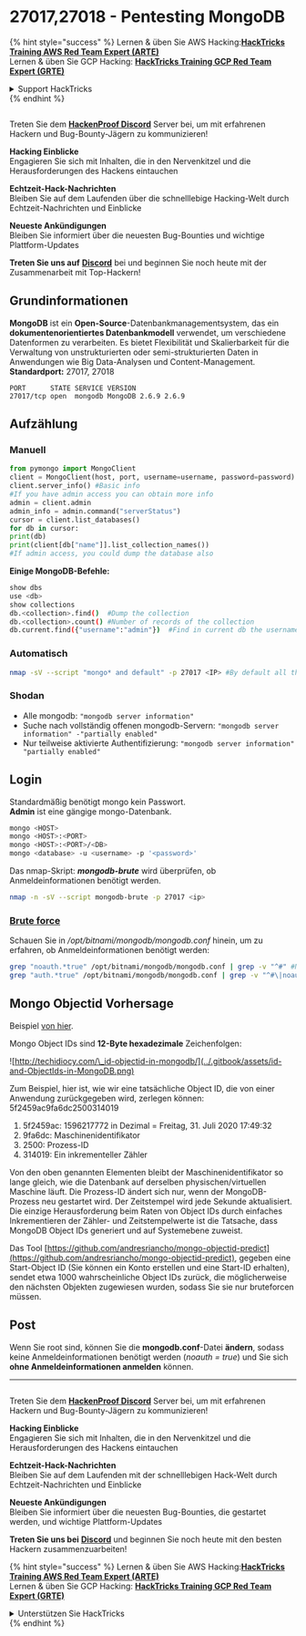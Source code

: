 # 27017,27018 - Pentesting MongoDB

{% hint style="success" %}
Lernen & üben Sie AWS Hacking:<img src="/.gitbook/assets/arte.png" alt="" data-size="line">[**HackTricks Training AWS Red Team Expert (ARTE)**](https://training.hacktricks.xyz/courses/arte)<img src="/.gitbook/assets/arte.png" alt="" data-size="line">\
Lernen & üben Sie GCP Hacking: <img src="/.gitbook/assets/grte.png" alt="" data-size="line">[**HackTricks Training GCP Red Team Expert (GRTE)**<img src="/.gitbook/assets/grte.png" alt="" data-size="line">](https://training.hacktricks.xyz/courses/grte)

<details>

<summary>Support HackTricks</summary>

* Überprüfen Sie die [**Abonnementpläne**](https://github.com/sponsors/carlospolop)!
* **Treten Sie der** 💬 [**Discord-Gruppe**](https://discord.gg/hRep4RUj7f) oder der [**Telegram-Gruppe**](https://t.me/peass) bei oder **folgen** Sie uns auf **Twitter** 🐦 [**@hacktricks\_live**](https://twitter.com/hacktricks\_live)**.**
* **Teilen Sie Hacking-Tricks, indem Sie PRs an die** [**HackTricks**](https://github.com/carlospolop/hacktricks) und [**HackTricks Cloud**](https://github.com/carlospolop/hacktricks-cloud) GitHub-Repos senden.

</details>
{% endhint %}

<figure><img src="/.gitbook/assets/image.png" alt=""><figcaption></figcaption></figure>

Treten Sie dem [**HackenProof Discord**](https://discord.com/invite/N3FrSbmwdy) Server bei, um mit erfahrenen Hackern und Bug-Bounty-Jägern zu kommunizieren!

**Hacking Einblicke**\
Engagieren Sie sich mit Inhalten, die in den Nervenkitzel und die Herausforderungen des Hackens eintauchen

**Echtzeit-Hack-Nachrichten**\
Bleiben Sie auf dem Laufenden über die schnelllebige Hacking-Welt durch Echtzeit-Nachrichten und Einblicke

**Neueste Ankündigungen**\
Bleiben Sie informiert über die neuesten Bug-Bounties und wichtige Plattform-Updates

**Treten Sie uns auf** [**Discord**](https://discord.com/invite/N3FrSbmwdy) bei und beginnen Sie noch heute mit der Zusammenarbeit mit Top-Hackern!

## Grundinformationen

**MongoDB** ist ein **Open-Source**-Datenbankmanagementsystem, das ein **dokumentenorientiertes Datenbankmodell** verwendet, um verschiedene Datenformen zu verarbeiten. Es bietet Flexibilität und Skalierbarkeit für die Verwaltung von unstrukturierten oder semi-strukturierten Daten in Anwendungen wie Big Data-Analysen und Content-Management. **Standardport:** 27017, 27018
```
PORT      STATE SERVICE VERSION
27017/tcp open  mongodb MongoDB 2.6.9 2.6.9
```
## Aufzählung

### Manuell
```python
from pymongo import MongoClient
client = MongoClient(host, port, username=username, password=password)
client.server_info() #Basic info
#If you have admin access you can obtain more info
admin = client.admin
admin_info = admin.command("serverStatus")
cursor = client.list_databases()
for db in cursor:
print(db)
print(client[db["name"]].list_collection_names())
#If admin access, you could dump the database also
```
**Einige MongoDB-Befehle:**
```bash
show dbs
use <db>
show collections
db.<collection>.find()  #Dump the collection
db.<collection>.count() #Number of records of the collection
db.current.find({"username":"admin"})  #Find in current db the username admin
```
### Automatisch
```bash
nmap -sV --script "mongo* and default" -p 27017 <IP> #By default all the nmap mongo enumerate scripts are used
```
### Shodan

* Alle mongodb: `"mongodb server information"`
* Suche nach vollständig offenen mongodb-Servern: `"mongodb server information" -"partially enabled"`
* Nur teilweise aktivierte Authentifizierung: `"mongodb server information" "partially enabled"`

## Login

Standardmäßig benötigt mongo kein Passwort.\
**Admin** ist eine gängige mongo-Datenbank.
```bash
mongo <HOST>
mongo <HOST>:<PORT>
mongo <HOST>:<PORT>/<DB>
mongo <database> -u <username> -p '<password>'
```
Das nmap-Skript: _**mongodb-brute**_ wird überprüfen, ob Anmeldeinformationen benötigt werden.
```bash
nmap -n -sV --script mongodb-brute -p 27017 <ip>
```
### [**Brute force**](../generic-methodologies-and-resources/brute-force.md#mongo)

Schauen Sie in _/opt/bitnami/mongodb/mongodb.conf_ hinein, um zu erfahren, ob Anmeldeinformationen benötigt werden:
```bash
grep "noauth.*true" /opt/bitnami/mongodb/mongodb.conf | grep -v "^#" #Not needed
grep "auth.*true" /opt/bitnami/mongodb/mongodb.conf | grep -v "^#\|noauth" #Not needed
```
## Mongo Objectid Vorhersage

Beispiel [von hier](https://techkranti.com/idor-through-mongodb-object-ids-prediction/).

Mongo Object IDs sind **12-Byte hexadezimale** Zeichenfolgen:

![http://techidiocy.com/\_id-objectid-in-mongodb/](../.gitbook/assets/id-and-ObjectIds-in-MongoDB.png)

Zum Beispiel, hier ist, wie wir eine tatsächliche Object ID, die von einer Anwendung zurückgegeben wird, zerlegen können: 5f2459ac9fa6dc2500314019

1. 5f2459ac: 1596217772 in Dezimal = Freitag, 31. Juli 2020 17:49:32
2. 9fa6dc: Maschinenidentifikator
3. 2500: Prozess-ID
4. 314019: Ein inkrementeller Zähler

Von den oben genannten Elementen bleibt der Maschinenidentifikator so lange gleich, wie die Datenbank auf derselben physischen/virtuellen Maschine läuft. Die Prozess-ID ändert sich nur, wenn der MongoDB-Prozess neu gestartet wird. Der Zeitstempel wird jede Sekunde aktualisiert. Die einzige Herausforderung beim Raten von Object IDs durch einfaches Inkrementieren der Zähler- und Zeitstempelwerte ist die Tatsache, dass MongoDB Object IDs generiert und auf Systemebene zuweist.

Das Tool [https://github.com/andresriancho/mongo-objectid-predict](https://github.com/andresriancho/mongo-objectid-predict), gegeben eine Start-Object ID (Sie können ein Konto erstellen und eine Start-ID erhalten), sendet etwa 1000 wahrscheinliche Object IDs zurück, die möglicherweise den nächsten Objekten zugewiesen wurden, sodass Sie sie nur bruteforcen müssen.

## Post

Wenn Sie root sind, können Sie die **mongodb.conf**-Datei **ändern**, sodass keine Anmeldeinformationen benötigt werden (_noauth = true_) und Sie sich **ohne Anmeldeinformationen anmelden** können.

***

<figure><img src="/.gitbook/assets/image.png" alt=""><figcaption></figcaption></figure>

Treten Sie dem [**HackenProof Discord**](https://discord.com/invite/N3FrSbmwdy) Server bei, um mit erfahrenen Hackern und Bug-Bounty-Jägern zu kommunizieren!

**Hacking Einblicke**\
Engagieren Sie sich mit Inhalten, die in den Nervenkitzel und die Herausforderungen des Hackens eintauchen

**Echtzeit-Hack-Nachrichten**\
Bleiben Sie auf dem Laufenden mit der schnelllebigen Hack-Welt durch Echtzeit-Nachrichten und Einblicke

**Neueste Ankündigungen**\
Bleiben Sie informiert über die neuesten Bug-Bounties, die gestartet werden, und wichtige Plattform-Updates

**Treten Sie uns bei** [**Discord**](https://discord.com/invite/N3FrSbmwdy) und beginnen Sie noch heute mit den besten Hackern zusammenzuarbeiten!

{% hint style="success" %}
Lernen & üben Sie AWS Hacking:<img src="/.gitbook/assets/arte.png" alt="" data-size="line">[**HackTricks Training AWS Red Team Expert (ARTE)**](https://training.hacktricks.xyz/courses/arte)<img src="/.gitbook/assets/arte.png" alt="" data-size="line">\
Lernen & üben Sie GCP Hacking: <img src="/.gitbook/assets/grte.png" alt="" data-size="line">[**HackTricks Training GCP Red Team Expert (GRTE)**<img src="/.gitbook/assets/grte.png" alt="" data-size="line">](https://training.hacktricks.xyz/courses/grte)

<details>

<summary>Unterstützen Sie HackTricks</summary>

* Überprüfen Sie die [**Abonnementpläne**](https://github.com/sponsors/carlospolop)!
* **Treten Sie der** 💬 [**Discord-Gruppe**](https://discord.gg/hRep4RUj7f) oder der [**Telegram-Gruppe**](https://t.me/peass) bei oder **folgen** Sie uns auf **Twitter** 🐦 [**@hacktricks\_live**](https://twitter.com/hacktricks\_live)**.**
* **Teilen Sie Hacking-Tricks, indem Sie PRs an die** [**HackTricks**](https://github.com/carlospolop/hacktricks) und [**HackTricks Cloud**](https://github.com/carlospolop/hacktricks-cloud) GitHub-Repos senden.

</details>
{% endhint %}
